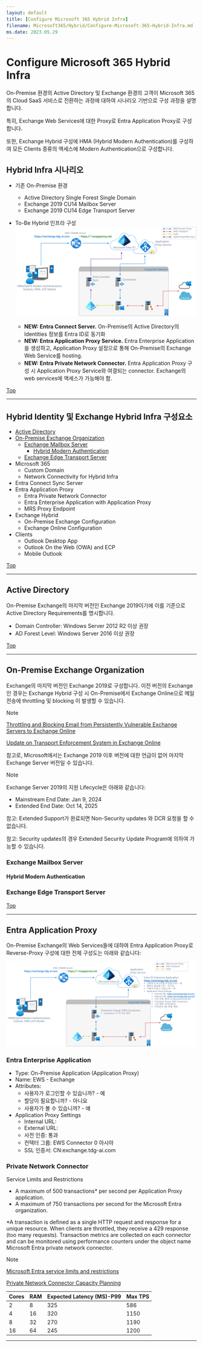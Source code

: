 ```yaml
---
layout: default
title: [Configure Microsoft 365 Hybrid Infra]
filename: Microsoft365/Hybrid/Configure-Microsoft-365-Hybrid-Infra.md
ms.date: 2023.05.29
---
```


# Configure Microsoft 365 Hybrid Infra

On-Premise 환경의 Active Directory 및 Exchange 환경의 고객이 Microsoft 365의 Cloud SaaS 서비스로 전환하는 과정에 대하여 시나리오 기반으로 구성 과정을 설명합니다.

특히, Exchange Web Services에 대한 Proxy로 Entra Application Proxy로 구성합니다.

또한, Exchange Hybrid 구성에 HMA (Hybrid Modern Authentication)를 구성하여 모든 Clients 종류의 액세스에 Modern Authentication으로 구성합니다.

## Hybrid Infra 시나리오

- 기존 On-Premise 환경
    - Active Directory Single Forest Single Domain
    - Exchange 2019 CU14 Mailbox Server
    - Exchange 2019 CU14 Edge Transport Server

- To-Be Hybrid 인프라 구성
    ![entra-application-proxy-hma](images\entra-application-proxy-hma.png)

    - **NEW: Entra Connect Server.** On-Premise의 Active Directory의 Identities 정보를 Entra ID로 동기화
    - **NEW: Entra Application Proxy Service.** Entra Enterprise Application을 생성하고, Application Proxy 설정으로 통해 On-Premise의 Exchange Web Service를 hosting.
    - **NEW: Entra Private Network Connector.** Entra Application Proxy 구성 시 Application Proxy Service와 여결되는 connector. Exchange의 web services에 액세스가 가능해야 함.

[<i class="fa fa-chevron-up" aria-hidden="true"></i> Top](#)

---

## Hybrid Identity 및 Exchange Hybrid Infra 구성요소

- [Active Directory](#active-directory)
- [On-Premise Exchange Organization](#on-premise-exchange-organization)
    - [Exchange Mailbox Server](#exchange-mailbox-server)
        - [Hybrid Modern Authentication](#hybrid-modern-authentication)
    - [Exchange Edge Transport Server](#exchange-edge-transport-server)
- Microsoft 365
    - Custom Domain
    - Network Connectivity for Hybrid Infra 
- Entra Connect Sync Server
- Entra Application Proxy
    - Entra Private Network Connector
    - Entra Enterprise Application with Application Proxy
    - MRS Proxy Endpoint
- Exchange Hybrid
    - On-Premise Exchange Configuration
    - Exchange Online Configuration
- Clients
    - Outlook Desktop App
    - Outlook On the Web (OWA) and ECP
    - Mobile Outlook

[<i class="fa fa-chevron-up" aria-hidden="true"></i> Top](#)

---

## Active Directory

On-Premise Exchange의 마지막 버전인 Exchange 2019이기에 이를 기준으로 Active Directory Requirements를 명시합니다.

- Domain Controller: Windows Server 2012 R2 이상 권장
- AD Forest Level: Windows Server 2016 이상 권장




[<i class="fa fa-chevron-up" aria-hidden="true"></i> Top](#)

---

## On-Premise Exchange Organization

Exchange의 마지막 버전인 Exchange 2019로 구성합니다.
이전 버전의 Exchange인 경우는 Exchange Hybrid 구성 시 On-Premise에서 Exchange Online으로 메일 전송에 throttling  및 blocking 이 발생할 수 있습니다.

> [!NOTE]
>
> [Throttling and Blocking Email from Persistently Vulnerable Exchange Servers to Exchange Online](https://techcommunity.microsoft.com/t5/exchange-team-blog/throttling-and-blocking-email-from-persistently-vulnerable/ba-p/3815328)
>
> [Update on Transport Enforcement System in Exchange Online](https://techcommunity.microsoft.com/t5/exchange-team-blog/update-on-transport-enforcement-system-in-exchange-online/ba-p/3827774)

참고로, Microsoft에서는 Exchange 2019 이후 버전에 대한 언급이 없어 마지막 Exchange Server 버전일 수 있습니다.

> [!NOTE]
>
> Exchange Server 2019의 지원 Lifecycle은 아래와 같습니다:
> - Mainstream End Date: Jan 9, 2024
> - Extended End Date: Oct 14, 2025
>
> 참고: Extended Support가 완료되면 Non-Security updates 와 DCR 요청을 할 수 없습니다.
>
> 참고: Security updates의 경우 Extended Security Update Program에 의하여 가능할 수 있습니다.

### Exchange Mailbox Server


#### Hybrid Modern Authentication



### Exchange Edge Transport Server


[<i class="fa fa-chevron-up" aria-hidden="true"></i> Top](#)

---

## Entra Application Proxy

On-Premise Exchange의 Web Services들에 대하여 Entra Application Proxy로 Reverse-Proxy 구성에 대한 전체 구성도는 아래와 같습니다:

![entra-application-proxy](images\entra-application-proxy.png)

### Entra Enterprise Application

- Type: On-Premise Application (Application Proxy)
- Name: EWS - Exchange
- Attributes:
    - 사용자가 로그인할 수 있습니까? - 예
    - 할당이 필요합니까? - 아니요
    - 사용자가 볼 수 있습니까? - 예
- Application Proxy Settings
    - Internal URL: 
    - External URL: 
    - 사전 인증: 통과
    - 컨텍터 그룹: EWS Connector 0 아시아
    - SSL 인증서: CN:exchange.tdg-ai.com




### Private Network Connector

Service Limits and Restrictions

- A maximum of 500 transactions* per second per Application Proxy application.
- A maximum of 750 transactions per second for the Microsoft Entra organization.

*A transaction is defined as a single HTTP request and response for a unique resource. When clients are throttled, they receive a 429 response (too many requests). Transaction metrics are collected on each connector and can be monitored using performance counters under the object name Microsoft Entra private network connector.

> [!NOTE]
>
> [Microsoft Entra service limits and restrictions](https://learn.microsoft.com/en-us/entra/identity/users/directory-service-limits-restrictions)

[Private Network Connector Capacity Planning](https://learn.microsoft.com/en-us/entra/global-secure-access/concept-connectors#capacity-planning)

| Cores | RAM | Expected Latency (MS)-P99 | Max TPS |
| --- | --- | --- | --- |
| 2 | 8 | 325 | 586 |
| 4 | 16 | 320 | 1150 |
| 8 | 32 | 270 | 1190 |
| 16 | 64 | 245 | 1200 |




---